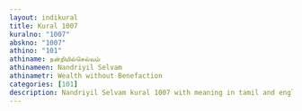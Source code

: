 ```yaml
---
layout: indikural
title: Kural 1007
kuralno: "1007"
abskno: "1007"
athino: "101"
athiname: நன்றியில்செல்வம்
athinameen: Nandriyil Selvam
athinametr: Wealth without Benefaction
categories: [101]
description: Nandriyil Selvam kural 1007 with meaning in tamil and english 
---
```


